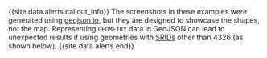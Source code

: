 {{site.data.alerts.callout_info}}
The screenshots in these examples were generated using [geojson.io](http://geojson.io), but they are designed to showcase the shapes, not the map.  Representing `GEOMETRY` data in GeoJSON can lead to unexpected results if using geometries with [SRIDs](spatial-glossary.html#srid) other than 4326 (as shown below).
{{site.data.alerts.end}}
